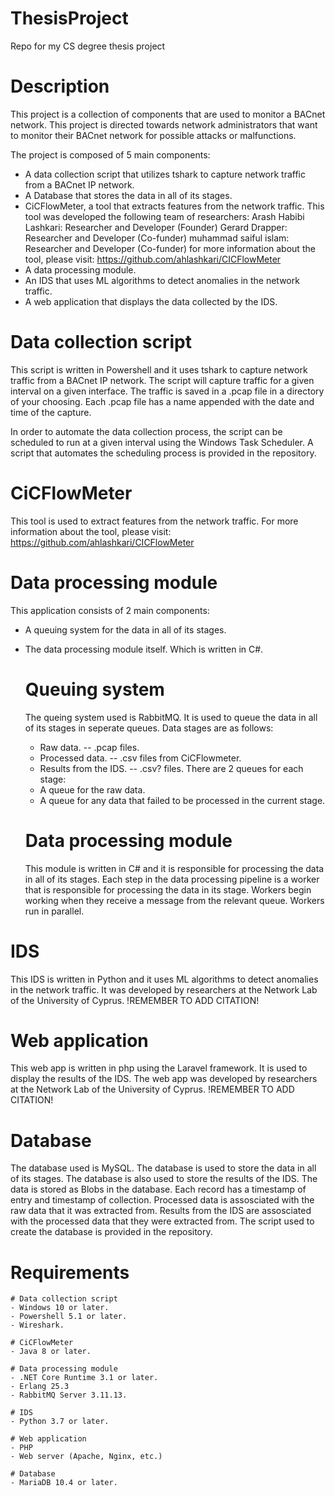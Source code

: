 # ThesisProject
Repo for my CS degree thesis project

# Description
This project is a collection of components that are used to monitor a BACnet network.
This project is directed towards network administrators that want to monitor their BACnet network for possible attacks or malfunctions.

The project is composed of 5 main components:
- A data collection script that utilizes tshark to capture network traffic from a BACnet IP network.
- A Database that stores the data in all of its stages.
- CiCFlowMeter, a tool that extracts features from the network traffic. This tool was developed the following team of researchers:
    Arash Habibi Lashkari: Researcher and Developer (Founder)
    Gerard Drapper: Researcher and Developer (Co-funder)
    muhammad saiful islam: Researcher and Developer (Co-funder)
    for more information about the tool, please visit: https://github.com/ahlashkari/CICFlowMeter
- A data processing module.
- An IDS that uses ML algorithms to detect anomalies in the network traffic.
- A web application that displays the data collected by the IDS.

# Data collection script
This script is written in Powershell and it uses tshark to capture network traffic from a BACnet IP network.
The script will capture traffic for a given interval on a given interface.
The traffic is saved in a .pcap file in a directory of your choosing.
Each .pcap file has a name appended with the date and time of the capture.

In order to automate the data collection process, the script can be scheduled to run at a given interval using the Windows Task Scheduler. A script that automates the scheduling process is provided in the repository.

# CiCFlowMeter
This tool is used to extract features from the network traffic.
For more information about the tool, please visit: https://github.com/ahlashkari/CICFlowMeter

# Data processing module
This application consists of 2 main components:
- A queuing system for the data in all of its stages.
- The data processing module itself. Which is written in C#.

    # Queuing system
    The queing system used is RabbitMQ. It is used to queue the data in all of its stages in seperate queues.
    Data stages are as follows:
    - Raw data. -- .pcap files.
    - Processed data. -- .csv files from CiCFlowmeter.
    - Results from the IDS. -- .csv? files.
    There are 2 queues for each stage:
    - A queue for the raw data.
    - A queue for any data that failed to be processed in the current stage.

    # Data processing module
    This module is written in C# and it is responsible for processing the data in all of its stages.
    Each step in the data processing pipeline is a worker that is responsible for processing the data in its stage.
    Workers begin working when they receive a message from the relevant queue.
    Workers run in parallel.

# IDS
This IDS is written in Python and it uses ML algorithms to detect anomalies in the network traffic.
It was developed by researchers at the Network Lab of the University of Cyprus.
!REMEMBER TO ADD CITATION!

# Web application
This web app is written in php using the Laravel framework.
It is used to display the results of the IDS.
The web app was developed by researchers at the Network Lab of the University of Cyprus.
!REMEMBER TO ADD CITATION!

# Database
The database used is MySQL.
The database is used to store the data in all of its stages.
The database is also used to store the results of the IDS.
The data is stored as Blobs in the database.
Each record has a timestamp of entry and timestamp of collection.
Processed data is assosciated with the raw data that it was extracted from.
Results from the IDS are assosciated with the processed data that they were extracted from.
The script used to create the database is provided in the repository.

# Requirements
    # Data collection script
    - Windows 10 or later.
    - Powershell 5.1 or later.
    - Wireshark.

    # CiCFlowMeter
    - Java 8 or later.

    # Data processing module
    - .NET Core Runtime 3.1 or later.
    - Erlang 25.3
    - RabbitMQ Server 3.11.13.

    # IDS
    - Python 3.7 or later.

    # Web application
    - PHP
    - Web server (Apache, Nginx, etc.)

    # Database
    - MariaDB 10.4 or later.